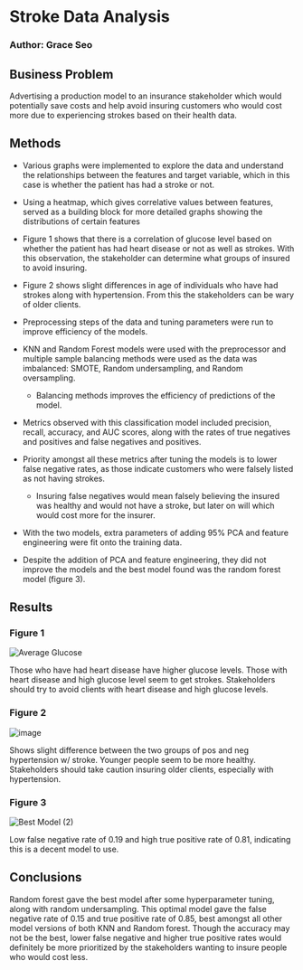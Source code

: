 # Stroke Data Analysis
### Author: Grace Seo
## Business Problem
Advertising a production model to an insurance stakeholder which would potentially save costs and help avoid insuring customers who would cost more due to experiencing strokes based on their health data.
## Methods 
- Various graphs were implemented to explore the data and understand the relationships between the features and target variable, which in this case is whether the patient has had a stroke or not. 
- Using a heatmap, which gives correlative values between features, served as a building block for more detailed graphs showing the distributions of certain features
- Figure 1 shows that there is a correlation of glucose level based on whether the patient has had heart disease or not as well as strokes. With this observation, the stakeholder can determine what groups of insured to avoid insuring. 
- Figure 2 shows slight differences in age of individuals who have had strokes along with hypertension. From this the stakeholders can be wary of older clients.

- Preprocessing steps of the data and tuning parameters were run to improve efficiency of the models. 
- KNN and Random Forest models were used with the preprocessor and multiple sample balancing methods were used as the data was imbalanced: SMOTE, Random undersampling, and Random oversampling. 
  - Balancing methods improves the efficiency of predictions of the model.
- Metrics observed with this classification model included precision, recall, accuracy, and AUC scores, along with the rates of true negatives and positives and false negatives and positives. 
- Priority amongst all these metrics after tuning the models is to lower false negative rates, as those indicate customers who were falsely listed as not having strokes. 
  - Insuring false negatives would mean falsely believing the insured was healthy and would not have a stroke, but later on will which would cost more for the insurer.
- With the two models, extra parameters of adding 95% PCA and feature engineering were fit onto the training data. 
- Despite the addition of PCA and feature engineering, they did not improve the models and the best model found was the random forest model (figure 3).
## Results
### Figure 1
![Average Glucose](https://user-images.githubusercontent.com/113087687/202593741-4412bcaa-6bd2-4201-94ab-a5cf1f8a8a2e.png)

Those who have had heart disease have higher glucose levels. Those with heart disease and high glucose level seem to get strokes. Stakeholders should try to avoid clients with heart disease and high glucose levels.
### Figure 2
![image](https://user-images.githubusercontent.com/113087687/206609811-8032df39-a3bf-49ac-8f8d-8750c6e328fd.png)

Shows slight difference between the two groups of pos and neg hypertension w/ stroke. Younger people seem to be more healthy. Stakeholders should take caution insuring older clients, especially with hypertension.
### Figure 3
![Best Model (2)](https://user-images.githubusercontent.com/113087687/202595301-715f0506-5252-43ef-968a-ba4360c00c47.png)

Low false negative rate of 0.19 and high true positive rate of 0.81, indicating this is a decent model to use.
## Conclusions
Random forest gave the best model after some hyperparameter tuning, along with random undersampling. This optimal model gave the false negative rate of 0.15 and true positive rate of 0.85, best amongst all other model versions of both KNN and Random forest. Though the accuracy may not be the best, lower false negative and higher true positive rates would definitely be more prioritized by the stakeholders wanting to insure people who would cost less.

